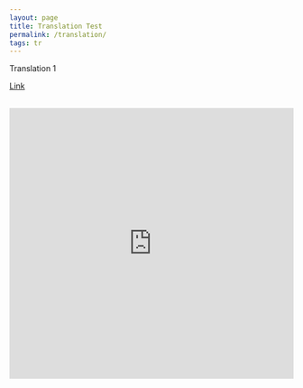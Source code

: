 ```yaml
---
layout: page
title: Translation Test
permalink: /translation/
tags: tr
---
```


Translation 1

[Link](https://uofnelincoln-my.sharepoint.com/:v:/g/personal/bdavies8_unl_edu/EcZ3c0fBE1lPjjsGdLdusFYBI9M11pRBeDeYixuXpBb2Ug?e=6WdvNA&nav=eyJyZWZlcnJhbEluZm8iOnsicmVmZXJyYWxBcHAiOiJTdHJlYW1XZWJBcHAiLCJyZWZlcnJhbFZpZXciOiJTaGFyZURpYWxvZy1MaW5rIiwicmVmZXJyYWxBcHBQbGF0Zm9ybSI6IldlYiIsInJlZmVycmFsTW9kZSI6InZpZXcifX0%3D)<br><br>

<iframe width="640px" height="480px" src="https://forms.office.com/Pages/ResponsePage.aspx?id=rQHb_YNJbkOrNRrwQ7gYyfDXI0b2HuJIujEx9rS1mfdUOTVYWENGTzVDV1BLV05HVUdWQTRBOE5WTS4u&embed=true" frameborder="0" marginwidth="0" marginheight="0" style="border: none; max-width:100%; max-height:100vh" allowfullscreen webkitallowfullscreen mozallowfullscreen msallowfullscreen> </iframe>
